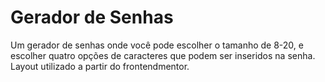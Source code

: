 # Gerador de Senhas

Um gerador de senhas onde você pode escolher o tamanho de 8-20, e escolher 
quatro opções de caracteres que podem ser inseridos na senha.
Layout utilizado a partir do frontendmentor.
